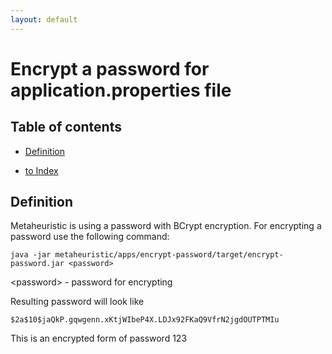 ```yaml
---
layout: default
---
```


# Encrypt a password for application.properties file

## Table of contents

- [Definition](#definition)

- [to Index](/index)

## Definition
Metaheuristic is using a password with BCrypt encryption. For encrypting a password use the following command:

```text
java -jar metaheuristic/apps/encrypt-password/target/encrypt-password.jar <password>
```

&lt;password> - password for encrypting   


Resulting password will look like 
```text
$2a$10$jaQkP.gqwgenn.xKtjWIbeP4X.LDJx92FKaQ9VfrN2jgdOUTPTMIu
```

This is an encrypted form of password 123 